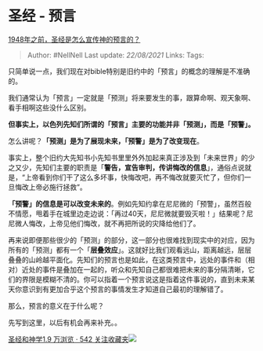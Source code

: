 # 圣经 - 预言
[1948年之前，圣经是怎么宣传神的预言的？](https://www.zhihu.com/question/316958701/answer/638609628)

> Author: #NellNell 
> Last update: *22/08/2021* 
> Links:
> Tags:  

只简单说一点，我们现在对bible特别是旧约中的「预言」的概念的理解是不准确的。

我们通常认为「预言」一定就是「预测」将来要发生的事，跟算命啊、观天象啊、看手相啊这些没什么区别。

**但事实上，以色列先知们所谓的「预言」主要的功能并非「预测」，而是「预警」。**

怎么讲呢？**「预测」是为了展现未来，「预警」是为了改变现在**。

事实上，整个旧约大先知书小先知书里里外外加起来真正涉及到「未来世界」的少之又少，先知们主要的职责是「**警告，宣告审判，传讲悔改的信息**」，通俗点说就是，“上帝看到你们干了这么多坏事，快悔改吧，再不悔改就要灭忙了，但你们一旦悔改上帝必施行拯救”。

**「预警」的信息是可以改变未来的**。例如先知约拿在尼尼微的「预警」，虽然百般不情愿，甩着手在城里边走边说：「再过40天，尼尼微就要毁灭啦！」结果呢？尼尼微人悔改，上帝见他们悔改，就不再把所说的灾降给他们了。

再来说即便那些很少的「预测」的部分，这一部分也很难找到现实中的对应，因为所有的「预测」都有一个「**层叠效应**」。这就好比我们观看远山，距离越远，层层叠叠的山岭越平面化。先知们的预言也是如此，在这类预言中，远处的事件和（相对）近处的事件是叠加在一起的，听众和先知自己都很难把未来的事分隔清晰，它们的界限是模糊不清的。你可以指着一个预言说这是指着这件事说的，直到未来某天你意识到有更加合乎这个预言的事情发生才知道自己最初的理解错了。

那么，预言的意义在于什么呢？

先写到这里，以后有机会再来补充。。

[圣经和神学1.9 万浏览 · 542 关注收藏夹![](https://pic2.zhimg.com/80/v2-b2918ef3f9c19572ba524ac59316a917_1440w.png)](https://www.zhihu.com/collection/313814574)